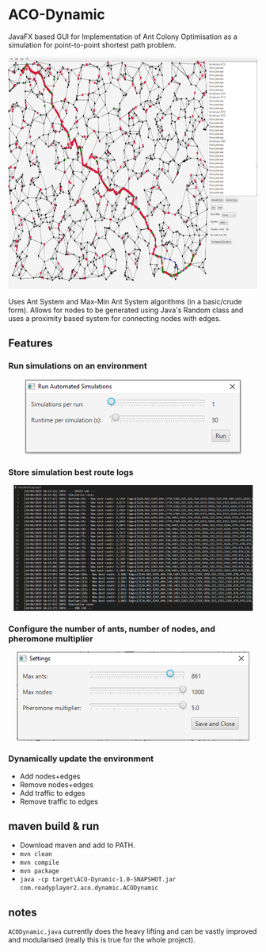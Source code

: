 # ACO-Dynamic
JavaFX based GUI for Implementation of Ant Colony Optimisation as a simulation for point-to-point shortest path problem.

<p align="center">
  <img width="720" height="470" src="images/example.PNG">
</p>

Uses Ant System and Max-Min Ant System algorithms (in a basic/crude form). Allows for nodes to be generated using Java's Random class and uses a proximity based system for connecting nodes with edges.

## Features
### Run simulations on an environment  
<p align="center">
  <img width="438" height="152" src="images/simulation.PNG">
</p>

### Store simulation best route logs  
<p align="center">
  <img width="483" height="254" src="images/logging.PNG">
</p>

### Configure the number of ants, number of nodes, and pheromone multiplier  
<p align="center">
  <img width="470" height="180" src="images/settings.PNG">
</p>

### Dynamically update the environment
- Add nodes+edges
- Remove nodes+edges
- Add traffic to edges
- Remove traffic to edges

## maven build & run
- Download maven and add to PATH.  
- `mvn clean`  
- `mvn compile `  
- `mvn package`  
- `java -cp target\ACO-Dynamic-1.0-SNAPSHOT.jar com.readyplayer2.aco.dynamic.ACODynamic`

## notes
`ACODynamic.java` currently does the heavy lifting and can be vastly improved and modularised (really this is true for the whole project). 
